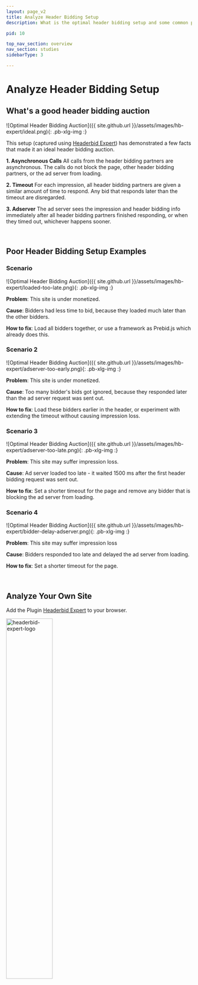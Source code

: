 ```yaml
---
layout: page_v2
title: Analyze Header Bidding Setup
description: What is the optimal header bidding setup and some common problems.

pid: 10

top_nav_section: overview
nav_section: studies
sidebarType: 3

---
```




# Analyze Header Bidding Setup

## What's a good header bidding auction

<div class="row">
<div class="col-sm-6" markdown="1">

![Optimal Header Bidding Auction]({{ site.github.url }}/assets/images/hb-expert/ideal.png){: .pb-xlg-img :}

</div>

<div class="col-sm-6" markdown="1">

This setup (captured using [Headerbid Expert](https://chrome.google.com/webstore/detail/headerbid-expert/cgfkddgbnfplidghapbbnngaogeldmop)) has demonstrated a few facts that made it an ideal header bidding auction.

**1. Asynchronous Calls**
All calls from the header bidding partners are asynchronous. The calls do not block the page, other header bidding partners, or the ad server from loading.

**2. Timeout**
For each impression, all header bidding partners are given a similar amount of time to respond. Any bid that responds later than the timeout are disregarded.

**3. Adserver**
The ad server sees the impression and header bidding info immediately after all header bidding partners finished responding, or when they timed out, whichever happens sooner.

</div>
</div>

<br>

## Poor Header Bidding Setup Examples

### Scenario

<div class="row">
<div class="col-sm-6" markdown="1">

![Optimal Header Bidding Auction]({{ site.github.url }}/assets/images/hb-expert/loaded-too-late.png){: .pb-xlg-img :}

</div>

<div class="col-sm-6" markdown="1">

**Problem**: This site is under monetized.

**Cause**: Bidders had less time to bid, because they loaded much later than the other bidders.

**How to fix**: Load all bidders together, or use a framework as Prebid.js which already does this.

</div>
</div>

### Scenario 2

<div class="row">
<div class="col-sm-6" markdown="1">

![Optimal Header Bidding Auction]({{ site.github.url }}/assets/images/hb-expert/adserver-too-early.png){: .pb-xlg-img :}

</div>

<div class="col-sm-6" markdown="1">

**Problem**: This site is under monetized.

**Cause**: Too many bidder's bids got ignored, because they responded later than the ad server request was sent out.

**How to fix**: Load these bidders earlier in the header, or experiment with extending the timeout without causing impression loss.

</div>
</div>

### Scenario 3

<div class="row">
<div class="col-sm-6" markdown="1">

![Optimal Header Bidding Auction]({{ site.github.url }}/assets/images/hb-expert/adserver-too-late.png){: .pb-xlg-img :}

</div>

<div class="col-sm-6" markdown="1">

**Problem**: This site may suffer impression loss.

**Cause**: Ad server loaded too late - it waited 1500 ms after the first header bidding request was sent out.

**How to fix**: Set a shorter timeout for the page and remove any bidder that is blocking the ad server from loading.

</div>
</div>

### Scenario 4

<div class="row">
<div class="col-sm-6" markdown="1">

![Optimal Header Bidding Auction]({{ site.github.url }}/assets/images/hb-expert/bidder-delay-adserver.png){: .pb-xlg-img :}

</div>

<div class="col-sm-6" markdown="1">

**Problem**: This site may suffer impression loss

**Cause**: Bidders responded too late and delayed the ad server from loading.

**How to fix**: Set a shorter timeout for the page.

</div>
</div>

<br>

## Analyze Your Own Site

Add the Plugin [Headerbid Expert](https://chrome.google.com/webstore/detail/headerbid-expert/cgfkddgbnfplidghapbbnngaogeldmop) to your browser.

<div class="pb-sm-img">
<a href="https://chrome.google.com/webstore/detail/headerbid-expert/cgfkddgbnfplidghapbbnngaogeldmop" target="_blank"><img src="/assets/images/hb-expert/headerbid-expert-logo.png" alt="headerbid-expert-logo" width="50%" style="cursor:pointer">
</a>
</div>
